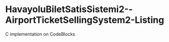 HavayoluBiletSatisSistemi2--AirportTicketSellingSystem2-Listing
===============================================================

C implementation on CodeBlocks